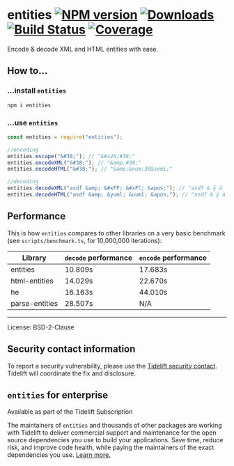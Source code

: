 # entities [![NPM version](http://img.shields.io/npm/v/entities.svg)](https://npmjs.org/package/entities) [![Downloads](https://img.shields.io/npm/dm/entities.svg)](https://npmjs.org/package/entities) [![Build Status](http://img.shields.io/travis/fb55/entities.svg)](http://travis-ci.org/fb55/entities) [![Coverage](http://img.shields.io/coveralls/fb55/entities.svg)](https://coveralls.io/r/fb55/entities)

Encode & decode XML and HTML entities with ease.

## How to…

### …install `entities`

    npm i entities

### …use `entities`

```javascript
const entities = require("entities");

//encoding
entities.escape("&#38;"); // "&#x26;#38;"
entities.encodeXML("&#38;"); // "&amp;#38;"
entities.encodeHTML("&#38;"); // "&amp;&num;38&semi;"

//decoding
entities.decodeXML("asdf &amp; &#xFF; &#xFC; &apos;"); // "asdf & ÿ ü '"
entities.decodeHTML("asdf &amp; &yuml; &uuml; &apos;"); // "asdf & ÿ ü '"
```

## Performance

This is how `entities` compares to other libraries on a very basic benchmark (see `scripts/benchmark.ts`, for 10,000,000 iterations):

| Library        | `decode` performance | `encode` performance |
| -------------- | -------------------- | -------------------- |
| entities       | 10.809s              | 17.683s              |
| html-entities  | 14.029s              | 22.670s              |
| he             | 16.163s              | 44.010s              |
| parse-entities | 28.507s              | N/A                  |

---

License: BSD-2-Clause

## Security contact information

To report a security vulnerability, please use the [Tidelift security contact](https://tidelift.com/security).
Tidelift will coordinate the fix and disclosure.

## `entities` for enterprise

Available as part of the Tidelift Subscription

The maintainers of `entities` and thousands of other packages are working with Tidelift to deliver commercial support and maintenance for the open source dependencies you use to build your applications. Save time, reduce risk, and improve code health, while paying the maintainers of the exact dependencies you use. [Learn more.](https://tidelift.com/subscription/pkg/npm-entities?utm_source=npm-entities&utm_medium=referral&utm_campaign=enterprise&utm_term=repo)
